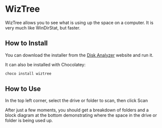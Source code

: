 # WizTree

WizTree allows you to see what is using up the space on a computer. It is very much like WinDirStat, but faster.

## How to Install

You can download the installer from the [Disk Analyzer](https://diskanalyzer.com/) website and run it.

It can also be installed with Chocolatey:

```PowerShell
choco install wiztree
```

## How to Use

In the top left corner, select the drive or folder to scan, then click Scan

After just a few moments, you should get a breakdown of folders and a block diagram at the bottom demonstrating where the space in the drive or folder is being used up.
